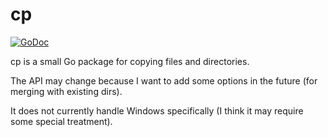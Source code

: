 # cp

[![GoDoc](https://godoc.org/github.com/cespare/cp?status.svg)](https://godoc.org/github.com/cespare/cp)

cp is a small Go package for copying files and directories.

The API may change because I want to add some options in the future (for merging with existing dirs).

It does not currently handle Windows specifically (I think it may require some special treatment).
